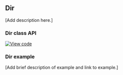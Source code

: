 ## Dir

[Add description here.]

### Dir class API

[![View code](https://www.mbed.com/embed/?type=library)](http://os-doc-builder.test.mbed.com/docs/development/mbed-os-api-doxy/classmbed_1_1_dir.html)

### Dir example

[Add brief description of example and link to example.]
